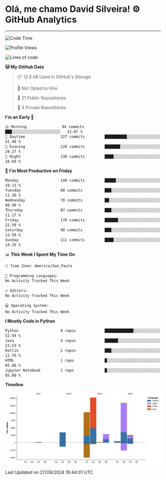 
# Olá, me chamo David Silveira! ⚙️ GitHub Analytics

---
<!--START_SECTION:waka-->
![Code Time](http://img.shields.io/badge/Code%20Time-206%20hrs%2014%20mins-blue)

![Profile Views](http://img.shields.io/badge/Profile%20Views-24-blue)

![Lines of code](https://img.shields.io/badge/From%20Hello%20World%20I%27ve%20Written-48.5%20thousand%20lines%20of%20code-blue)

**🐱 My GitHub Data** 

> 📦 12.6 kB Used in GitHub's Storage 
 > 
> 🚫 Not Opted to Hire
 > 
> 📜 21 Public Repositories 
 > 
> 🔑 4 Private Repositories 
 > 
**I'm an Early 🐤** 

```text
🌞 Morning                94 commits          ███░░░░░░░░░░░░░░░░░░░░░░   12.07 % 
🌆 Daytime                327 commits         ██████████░░░░░░░░░░░░░░░   41.98 % 
🌃 Evening                228 commits         ███████░░░░░░░░░░░░░░░░░░   29.27 % 
🌙 Night                  130 commits         ████░░░░░░░░░░░░░░░░░░░░░   16.69 % 
```
📅 **I'm Most Productive on Friday** 

```text
Monday                   149 commits         █████░░░░░░░░░░░░░░░░░░░░   19.13 % 
Tuesday                  88 commits          ███░░░░░░░░░░░░░░░░░░░░░░   11.30 % 
Wednesday                70 commits          ██░░░░░░░░░░░░░░░░░░░░░░░   08.99 % 
Thursday                 87 commits          ███░░░░░░░░░░░░░░░░░░░░░░   11.17 % 
Friday                   176 commits         ██████░░░░░░░░░░░░░░░░░░░   22.59 % 
Saturday                 98 commits          ███░░░░░░░░░░░░░░░░░░░░░░   12.58 % 
Sunday                   111 commits         ████░░░░░░░░░░░░░░░░░░░░░   14.25 % 
```


📊 **This Week I Spent My Time On** 

```text
🕑︎ Time Zone: America/Sao_Paulo

💬 Programming Languages: 
No Activity Tracked This Week

🔥 Editors: 
No Activity Tracked This Week

💻 Operating System: 
No Activity Tracked This Week
```

**I Mostly Code in Python** 

```text
Python                   9 repos             █████████████░░░░░░░░░░░░   52.94 % 
Java                     4 repos             ██████░░░░░░░░░░░░░░░░░░░   23.53 % 
Kotlin                   2 repos             ███░░░░░░░░░░░░░░░░░░░░░░   11.76 % 
HTML                     1 repo              █░░░░░░░░░░░░░░░░░░░░░░░░   05.88 % 
Jupyter Notebook         1 repo              █░░░░░░░░░░░░░░░░░░░░░░░░   05.88 % 
```



**Timeline**

![Lines of Code chart](https://raw.githubusercontent.com/DavidSilveira80/DavidSilveira80/master/assets/bar_graph.png)


 Last Updated on 27/09/2024 18:44:01 UTC
<!--END_SECTION:waka-->


